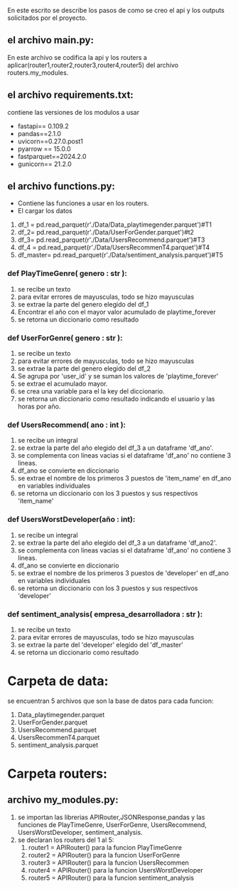 En este escrito se describe los pasos de como se creo el api y los outputs solicitados por el proyecto.

## el archivo main.py:
En este archivo se codifica la api y los routers a aplicar(router1,router2,router3,router4,router5) del archivo routers.my_modules.

## el archivo requirements.txt:
contiene las versiones de los modulos a usar
* fastapi== 0.109.2
* pandas==2.1.0
* uvicorn==0.27.0.post1
* pyarrow == 15.0.0
* fastparquet==2024.2.0
* gunicorn== 21.2.0

## el archivo functions.py:
* Contiene las funciones a usar en los routers.
* El cargar los datos
1. df_1 = pd.read_parquet(r'./Data/Data_playtimegender.parquet')#T1
2. df_2= pd.read_parquet(r'./Data/UserForGender.parquet')#t2
3. df_3= pd.read_parquet(r'./Data/UsersRecommend.parquet')#T3
4. df_4 = pd.read_parquet(r'./Data/UsersRecommenT4.parquet')#T4 
5. df_master= pd.read_parquet(r'./Data/sentiment_analysis.parquet')#T5

### def PlayTimeGenre( genero : str ):
1. se recibe un texto
2. para evitar errores de mayusculas, todo se hizo mayusculas
3. se extrae la parte del genero elegido del df_1
4. Encontrar el año con el mayor valor acumulado de playtime_forever
5. se retorna un diccionario como resultado

### def UserForGenre( genero : str ):
1. se recibe un texto
2. para evitar errores de mayusculas, todo se hizo mayusculas
3. se extrae la parte del genero elegido del df_2
4. Se agrupa por 'user_id' y se suman los valores de 'playtime_forever'
5. se extrae el acumulado mayor.
6. se crea una variable para el la key del diccionario.
7. se retorna un diccionario como resultado indicando el usuario y las horas por año.

### def UsersRecommend( ano : int ):
1. se recibe un integral
2. se extrae la parte del año elegido del df_3 a un dataframe 'df_ano'.
3. se complementa con lineas vacias si el dataframe 'df_ano' no contiene 3 lineas.
4. df_ano se convierte en diccionario
5. se extrae el nombre de los  primeros 3 puestos de 'item_name' en df_ano en variables individuales
6. se retorna un diccionario con los 3 puestos y sus respectivos 'item_name'

### def UsersWorstDeveloper(año : int):
1. se recibe un integral
2. se extrae la parte del año elegido del df_3 a un dataframe 'df_ano2'.
3. se complementa con lineas vacias si el dataframe 'df_ano' no contiene 3 lineas.
4. df_ano se convierte en diccionario
5. se extrae el nombre de los  primeros 3 puestos de 'developer' en df_ano en variables individuales
6. se retorna un diccionario con los 3 puestos y sus respectivos 'developer'

### def sentiment_analysis( empresa_desarrolladora : str ): 
1. se recibe un texto
2. para evitar errores de mayusculas, todo se hizo mayusculas
3. se extrae la parte del 'developer' elegido del 'df_master'
4. se retorna un diccionario como resultado


# Carpeta de data:
se encuentran 5 archivos que son la base de datos para cada funcion:
1. Data_playtimegender.parquet
2. UserForGender.parquet
3. UsersRecommend.parquet
4. UsersRecommenT4.parquet
5. sentiment_analysis.parquet

# Carpeta routers:
## archivo my_modules.py:
1. se importan las librerias  APIRouter,JSONResponse,pandas   y las funciones de PlayTimeGenre, UserForGenre, UsersRecommend, UsersWorstDeveloper, sentiment_analysis.
2. se declaran los routers del 1 al 5:
    1. router1 = APIRouter() para  la funcion PlayTimeGenre
    2. router2 = APIRouter() para  la funcion UserForGenre
    3. router3 = APIRouter() para  la funcion UsersRecommen
    4. router4 = APIRouter() para  la funcion UsersWorstDeveloper
    5. router5 = APIRouter() para  la funcion sentiment_analysis
  
